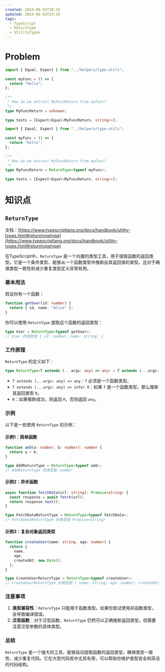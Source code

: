 ```yaml
---
created: 2024-06-02T20:33
updated: 2024-06-03T23:18
tags:
  - TypeScript
  - ReturnType
  - UtilityTypes
---
```

# Problem

```ts file:problem
import { Equal, Expect } from "../helpers/type-utils";  
  
const myFunc = () => {  
  return "hello";  
};  
  
/**  
 * How do we extract MyFuncReturn from myFunc? 
 */
type MyFuncReturn = unknown;  
  
type tests = [Expect<Equal<MyFuncReturn, string>>];
```


```ts file:solution fold 
import { Equal, Expect } from "../helpers/type-utils";  
  
const myFunc = () => {  
  return "hello";  
};  
  
/**  
 * How do we extract MyFuncReturn from myFunc? 
 */
type MyFuncReturn = ReturnType<typeof myFunc>;  
  
type tests = [Expect<Equal<MyFuncReturn, string>>];
```
# 知识点

## `ReturnType`

文档：[https://www.typescriptlang.org/docs/handbook/utility-types.html#returntypetype](https://www.typescriptlang.org/docs/handbook/utility-types.html#returntypetype)

在TypeScript中，`ReturnType` 是一个内置的类型工具，用于提取函数的返回类型。它是一个条件类型，能够从一个函数类型中推断出其返回值的类型。这对于确保类型一致性和减少重复类型定义非常有用。

### 基本用法

假设你有一个函数：

```typescript
function getUser(id: number) {
  return { id, name: "Alice" };
}
```

你可以使用 `ReturnType` 提取这个函数的返回类型：

```typescript
type User = ReturnType<typeof getUser>;
// User 的类型是 { id: number; name: string; }
```

### 工作原理

`ReturnType` 的定义如下：

```typescript
type ReturnType<T extends (...args: any) => any> = T extends (...args: any) => infer R ? R : any;
```

- `T extends (...args: any) => any`：`T` 必须是一个函数类型。
- `T extends (...args: any) => infer R`：如果 `T` 是一个函数类型，那么推断其返回类型 `R`。
- `R`：如果推断成功，则返回 `R`，否则返回 `any`。

### 示例

以下是一些使用 `ReturnType` 的示例：

#### 示例1：简单函数

```typescript
function add(a: number, b: number): number {
  return a + b;
}

type AddReturnType = ReturnType<typeof add>;
// AddReturnType 的类型是 number
```

#### 示例2：异步函数

```typescript
async function fetchData(url: string): Promise<string> {
  const response = await fetch(url);
  return response.text();
}

type FetchDataReturnType = ReturnType<typeof fetchData>;
// FetchDataReturnType 的类型是 Promise<string>
```

#### 示例3：复杂对象返回类型

```typescript
function createUser(name: string, age: number) {
  return {
    name,
    age,
    createdAt: new Date(),
  };
}

type CreateUserReturnType = ReturnType<typeof createUser>;
// CreateUserReturnType 的类型是 { name: string; age: number; createdAt: Date; }
```

### 注意事项

1. **类型兼容性**：`ReturnType` 只能用于函数类型。如果你尝试使用非函数类型，会导致编译错误。
2. **泛型函数**：对于泛型函数，`ReturnType` 仍然可以正确推断返回类型，但需要注意泛型参数的具体类型。

### 总结

`ReturnType` 是一个强大的工具，能够自动提取函数的返回类型，确保类型一致性，减少重复代码。它在大型代码库中尤其有用，可以帮助你维护类型安全和简洁的代码结构。

